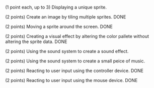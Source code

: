 (1 point each, up to 3) Displaying a unique sprite.

(2 points) Create an image by tiling multiple sprites. DONE

(2 points) Moving a sprite around the screen. DONE

(2 points) Creating a visual effect by altering the color pallete without altering the sprite data. DONE

(2 points) Using the sound system to create a sound effect.

(2 points) Using the sound system to create a small peice of music.

(2 points) Reacting to user input using the controller device. DONE

(2 points) Reacting to user input using the mouse device. DONE
